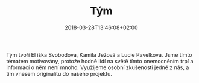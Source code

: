 ﻿---
title: "Tým"
date: 2018-03-28T13:46:08+02:00
draft: false
---  

Tým tvoří El
iška Svobodová, Kamila Ježová a Lucie Pavelková. Jsme tímto tématem motivovány, protože hodně lidí na světě tímto onemocněním trpí a informací o něm není mnoho. Využijeme osobní zkušenosti jedné z nás, a tím vnesem originalitu do našeho projektu.